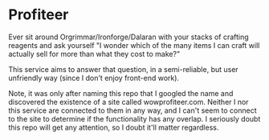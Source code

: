 # Profiteer

Ever sit around Orgrimmar/Ironforge/Dalaran with your stacks of crafting reagents and ask yourself "I wonder which of the many items I can craft will actually sell for more than what they cost to make?"

This service aims to answer that question, in a semi-reliable, but user unfriendly way (since I don't enjoy front-end work).

Note, it was only after naming this repo that I googled the name and discovered the existence of a site called wowprofiteer.com. Neither I nor this service are connected to them in any way, and I can't seem to connect to the site to determine if the functionality has any overlap. I seriously doubt this repo will get any attention, so I doubt it'll matter regardless.
